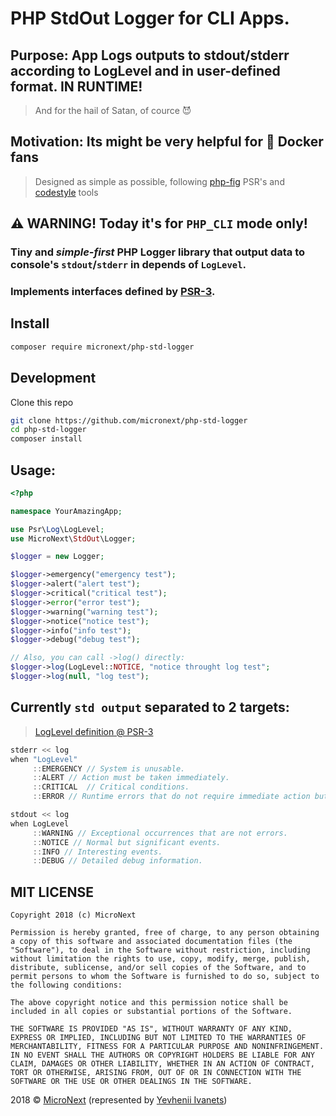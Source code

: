 # PHP StdOut Logger for CLI Apps.

## **Purpose:** App Logs outputs to **stdout/stderr** according to **LogLevel** and in **user-defined** format. **IN RUNTIME**!

> And for the hail of Satan, of cource 😈

## **Motivation:** Its might be very helpful for 🐳 Docker fans

> Designed as simple as possible, following [php-fig](https://www.php-fig.org) PSR's and [codestyle](https://en.wikipedia.org/wiki/Programming_style) tools

## ⚠️ WARNING! Today it's for `PHP_CLI` mode only!

### Tiny and _simple-first_ **PHP Logger** library that output data to console's `stdout`/`stderr` in depends of `LogLevel`.

### Implements interfaces defined by [PSR-3](https://www.php-fig.org/psr/psr-3/).

## Install

```sh
composer require micronext/php-std-logger
```

## Development

Clone this repo

```sh
git clone https://github.com/micronext/php-std-logger
cd php-std-logger
composer install
```

## Usage:

```php
<?php

namespace YourAmazingApp;

use Psr\Log\LogLevel;
use MicroNext\StdOut\Logger;

$logger = new Logger;

$logger->emergency("emergency test");
$logger->alert("alert test");
$logger->critical("critical test");
$logger->error("error test");
$logger->warning("warning test");
$logger->notice("notice test");
$logger->info("info test");
$logger->debug("debug test");

// Also, you can call ->log() directly:
$logger->log(LogLevel::NOTICE, "notice throught log test";
$logger->log(null, "log test");
```

## Currently `std output` separated to 2 targets:

> [LogLevel definition @ PSR-3](https://www.php-fig.org/psr/psr-3/#5-psrlogloglevel)

```c
stderr << log
when "LogLevel"
     ::EMERGENCY // System is unusable.
     ::ALERT // Action must be taken immediately.
     ::CRITICAL  // Critical conditions.
     ::ERROR // Runtime errors that do not require immediate action but should typically be logged and monitored.

stdout << log
when LogLevel
     ::WARNING // Exceptional occurrences that are not errors.
     ::NOTICE // Normal but significant events.
     ::INFO // Interesting events.
     ::DEBUG // Detailed debug information.
```

## MIT LICENSE

```
Copyright 2018 (c) MicroNext

Permission is hereby granted, free of charge, to any person obtaining a copy of this software and associated documentation files (the "Software"), to deal in the Software without restriction, including without limitation the rights to use, copy, modify, merge, publish, distribute, sublicense, and/or sell copies of the Software, and to permit persons to whom the Software is furnished to do so, subject to the following conditions:

The above copyright notice and this permission notice shall be included in all copies or substantial portions of the Software.

THE SOFTWARE IS PROVIDED "AS IS", WITHOUT WARRANTY OF ANY KIND, EXPRESS OR IMPLIED, INCLUDING BUT NOT LIMITED TO THE WARRANTIES OF MERCHANTABILITY, FITNESS FOR A PARTICULAR PURPOSE AND NONINFRINGEMENT. IN NO EVENT SHALL THE AUTHORS OR COPYRIGHT HOLDERS BE LIABLE FOR ANY CLAIM, DAMAGES OR OTHER LIABILITY, WHETHER IN AN ACTION OF CONTRACT, TORT OR OTHERWISE, ARISING FROM, OUT OF OR IN CONNECTION WITH THE SOFTWARE OR THE USE OR OTHER DEALINGS IN THE SOFTWARE.
```

2018 © [MicroNext](https://github.com/micronext) (represented by [Yevhenii Ivanets](https://github.com/ivanets))